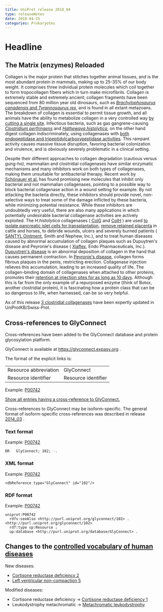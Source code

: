 ```yaml
---
title: UniProt release 2018_04
type: releaseNotes
date: 2018-04-25
categories: Prokaryotes
---
```


# Headline

## The Matrix (enzymes) Reloaded

Collagen is the major protein that stitches together animal tissues, and is the most abundant protein in mammals, making up to 25-35% of our body weight. It comprises three individual protein molecules which coil together to form tropocollagen fibers which in turn make microfibrils. Collagen is extremely stable and extremely ancient; collagen fragments have been sequenced from 80 million year old dinosaurs, such as [_Brachylophosaurus canadensis_ and _Tyrannosaurus rex_](https://www.ncbi.nlm.nih.gov/pubmed/19407199,17431179,28111950), and is found in all extant metazoans. The breakdown of collagen is essential to permit tissue growth, and all animals have the ability to metabolize collagen in a very controlled way [by cutting a single site](https://www.ncbi.nlm.nih.gov/pubmed/23430258). Infectious bacteria, such as gas gangrene-causing [_Clostridium perfringens_](https://www.uniprot.org/taxonomy/1502) and [_Hathewaya histolytica_](http://www.uniprot.org/taxonomy/1498), on the other hand digest collagen indiscriminately, using collagenases with [both endopeptidase and tripeptidylcarboxypeptidase activities](https://www.ncbi.nlm.nih.gov/pubmed/3002446). This rampant activity causes massive tissue disruption, favoring bacterial colonization and virulence, and is obviously severely problematic in a clinical setting.

Despite their different approaches to collagen degradation (cautious versus gung-ho), mammalian and clostridial collagenases have similar enzymatic mechanisms and many inhibitors work on both types of collagenases, making them unsuitable for antibacterial therapy. Recent work by [Schönauer et al.](https://www.ncbi.nlm.nih.gov/pubmed/28820255) has found promising new molecules that inhibit only bacterial and not mammalian collagenases, pointing to a possible way to block bacterial collagenase action in a wound setting for example. By not attacking the bacteria directly, these inhibitors should provide novel, non-selective ways to treat some of the damage inflicted by these bacteria, while minimizing potential resistance. While these inhibitors are undoubtedly very useful, there are also many applications in which potentially undesirable bacterial collagenase activities are actively exploited. The _H.histolytica_ collagenases ( [ColG](https://www.uniprot.org/uniprotkb?query=gene:ColG+AND+reviewed:true) and [ColH](http://www.uniprot.org/uniprotkb?query=gene:ColH+AND+reviewed:true) ) are used [to isolate pancreatic islet cells for transplantation](https://www.ncbi.nlm.nih.gov/pubmed/18374061,22099748), [remove retained placenta](https://www.ncbi.nlm.nih.gov/pubmed/9699958) in cattle and horses, to debride wounds, ulcers and severely burned patients ( [SANTYL Ointment](https://www.santyl.com/), Smith and Nephew, Inc.), and to treat human diseases caused by abnormal accumulation of collagen plaques such as Dupuytren's disease and Peyronie's disease ( [Xiaflex](https://www.xiaflex.com/), Endo Pharmaceuticals, Inc.). [Dupuytren's disease](https://en.wikipedia.org/wiki/Dupuytren%27s_contracture) is an abnormal deposition of collagen in the hand that causes permanent contraction. In [Peyronie's disease](https://en.wikipedia.org/wiki/Peyronie%27s_disease), collagen forms fibrous plaques in the penis, restricting erection. Collagenase injection relieves this accumulation, leading to an increased quality of life. The collagen-binding domain of collagenases when attached to other proteins, promotes their [retention at injection sites for as long as 10 days](https://www.ncbi.nlm.nih.gov/pubmed/9618531). Although this is far from the only example of a repurposed enzyme (think of Botox, another clostridial protein), it is fascinating how a protein class that can be so dangerous to life, when harnessed, can be so very helpful.

As of this release [3 clostridial collagenases](https://www.uniprot.org/uniprotkb?query=Q9X721+OR+Q46085+OR+Q899Y1) have been expertly updated in UniProtKB/Swiss-Prot.

## Cross-references to GlyConnect

Cross-references have been added to the GlyConnect database and protein glycosylation platform.

GlyConnect is available at <https://glyconnect.expasy.org> .

The format of the explicit links is:

|                       |                     |
| :-------------------- | :------------------ |
| Resource abbreviation | GlyConnect          |
| Resource identifier   | Resource identifier |

Example: [P00742](https://www.uniprot.org/uniprotkb/P00742)

[Show all entries having a cross-reference to GlyConnect.](https://www.uniprot.org/uniprotkb?query=database:glyconnect)

Cross-references to GlyConnect may be isoform-specific. The general format of isoform-specific cross-references was described in release [2014_03](https://www.uniprot.org/release-notes/2014-03-19-release) .

### Text format

Example: [P00742](https://rest.uniprot.org/uniprotkb/P00742.txt)

    DR   GlyConnect; 102; -.

### XML format

Example: [P00742](https://rest.uniprot.org/uniprotkb/P00742.xml)

    <dbReference type="GlyConnect" id="102"/>

### RDF format

Example: [P00742](https://www.uniprot.org/uniprotkb/P00742.ttl)

    uniprot:P00742
      rdfs:seeAlso <http://purl.uniprot.org/glyconnect/102> .
    <http://purl.uniprot.org/glyconnect/102>
      rdf:type up:Resource ;
      up:database <http://purl.uniprot.org/database/GlyConnect> .

## Changes to the [controlled vocabulary of human diseases](https://ftp.uniprot.org/pub/databases/uniprot/current_release/knowledgebase/complete/docs/humdisease)

New diseases:

- [Cortisone reductase deficiency 2](https://www.uniprot.org/diseases/DI-05184)
- [Left ventricular non-compaction 5](https://www.uniprot.org/diseases/DI-05185)

Modified diseases:

- Cortisone reductase deficiency -&gt; [Cortisone reductase deficiency 1](https://www.uniprot.org/diseases/DI-01436)
- Leukodystrophy metachromatic -&gt; [Metachromatic leukodystrophy](https://www.uniprot.org/diseases/DI-00652)
